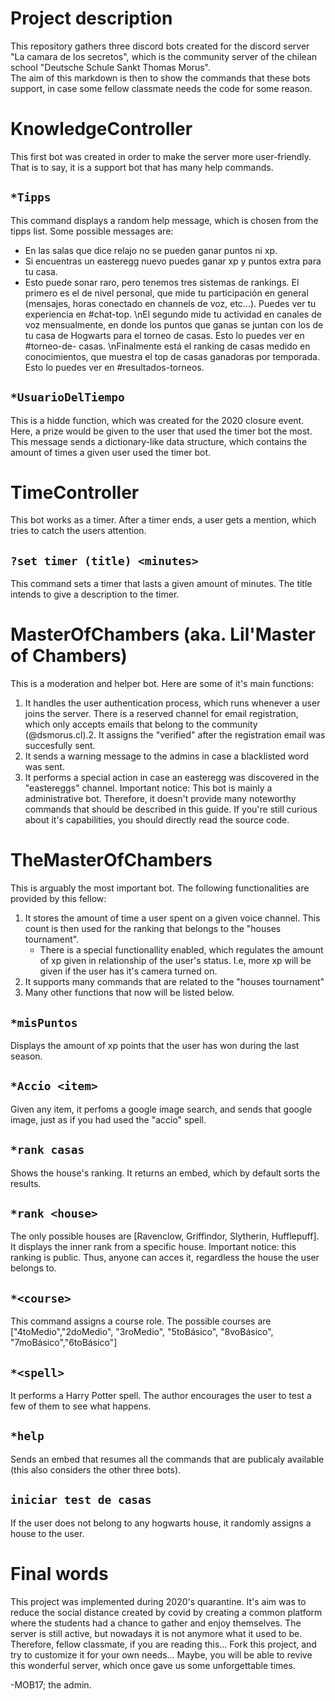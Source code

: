 # Project description
This repository gathers three discord bots created for the discord server "La camara de los secretos", which is the community server of the chilean school "Deutsche Schule Sankt Thomas Morus". 
<br/>
The aim of this markdown is then to show the commands that these bots support, in case some fellow classmate needs the code for some reason. 
<br/>

# KnowledgeController
This first bot was created in order to make the server more user-friendly. That is to say, it is a support bot that has many help commands. 
<br/>
## `*Tipps`
This command displays a random help message, which is chosen from the tipps list. Some possible messages are:
- En las salas que dice relajo no se pueden ganar puntos ni xp. 
- Si encuentras un easteregg nuevo puedes ganar xp y puntos extra para tu casa.
- Esto puede sonar raro, pero tenemos tres sistemas de rankings. El primero es el de nivel personal, que mide tu participación en general (mensajes, horas conectado en channels de voz, etc...). Puedes ver tu experiencia en #chat-top. \nEl segundo mide tu actividad en canales de voz mensualmente, en donde los puntos que ganas se juntan con los de tu casa de Hogwarts para el torneo de casas. Esto lo puedes ver en #torneo-de- casas. \nFinalmente está el ranking de casas medido en conocimientos, que muestra el top de casas ganadoras por temporada. Esto lo puedes ver en #resultados-torneos.

## `*UsuarioDelTiempo`
This is a hidde function, which was created for the 2020 closure event. Here, a prize would be given to the user that used the timer bot the most. This message sends a dictionary-like data structure, which contains the amount of times a given user used the timer bot. 

# TimeController
This bot works as a timer. After a timer ends, a user gets a mention, which tries to catch the users attention. 
## `?set timer (title) <minutes>`
This command sets a timer that lasts a given amount of minutes. The title intends to give a description to the timer. 
# MasterOfChambers (aka. Lil'Master of Chambers)
This is a moderation and helper bot. Here are some of it's main functions:
1. It handles the user authentication process, which runs whenever a user joins the server. There is a reserved channel for email registration, which only accepts emails that belong to the community (@dsmorus.cl).2. It assigns the "verified" after the registration email was succesfully sent. 
3. It sends a warning message to the admins in case a blacklisted word was sent. 
4. It performs a special action in case an easteregg was discovered in the "eastereggs" channel. 
Important notice: This bot is mainly a administrative bot. Therefore, it doesn't provide many noteworthy commands that should be described in this guide. If you're still curious about it's capabilities, you should directly read the source code. 
# TheMasterOfChambers
This is arguably the most important bot. The following functionalities are provided by this fellow:
1. It stores the amount of time a user spent on a given voice channel. This count is then used for the ranking that belongs to the "houses tournament". 
	* There is a special functionallity enabled, which regulates the amount of xp given in relationship of the user's status. I.e, more xp will be given if the user has it's camera turned on. 
2. It supports many commands that are related to the "houses tournament"
3. Many other functions that now will be listed below. 

## `*misPuntos`
Displays the amount of xp points that the user has won during the last season. 
## `*Accio <item>`
Given any item, it perfoms a google image search, and sends that google image, just as if you had used the "accio" spell. 
## `*rank casas`
Shows the house's ranking. It returns an embed, which by default sorts the results. 
## `*rank <house>`
The only possible houses are [Ravenclow, Griffindor, Slytherin, Hufflepuff]. It displays the inner rank from a specific house. Important notice: this ranking is public. Thus, anyone can acces it, regardless the house the user belongs to. 
## `*<course>`
This command assigns a course role. The possible courses are ["4toMedio","2doMedio", "3roMedio", "5toBásico", "8voBásico", "7moBásico","6toBásico"] 
## `*<spell>`
It performs a Harry Potter spell. The author encourages the user to test a few of them to see what happens. 
## `*help`
Sends an embed that resumes all the commands that are publicaly available (this also considers the other three bots).
## `iniciar test de casas`
If the user does not belong to any hogwarts house, it randomly assigns a house to the user. 
# Final words
This project was implemented during 2020's quarantine. It's aim was to reduce the social distance created by covid by creating a common platform where the students had a chance to gather and enjoy themselves. The server is still active, but nowadays it is not anymore what it used to be. 
Therefore, fellow classmate, if you are reading this...
Fork this project, and try to customize it for your own needs...
Maybe, you will be able to revive this wonderful server, which once gave us some unforgettable times. 

-MOB17; the admin. 


